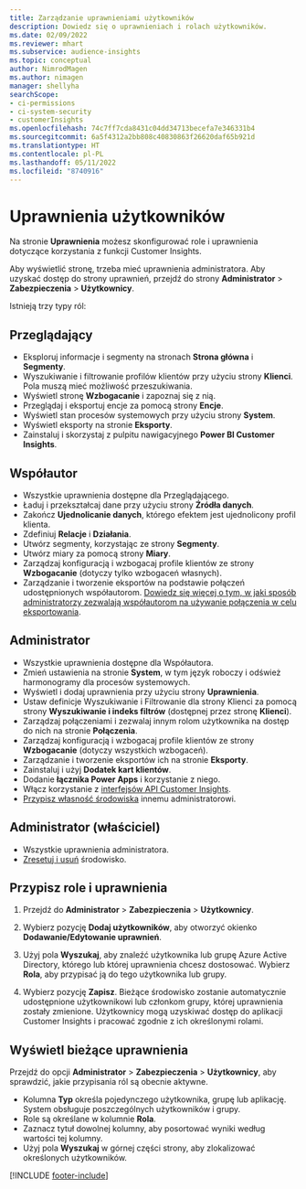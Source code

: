 ```yaml
---
title: Zarządzanie uprawnieniami użytkowników
description: Dowiedz się o uprawnieniach i rolach użytkowników.
ms.date: 02/09/2022
ms.reviewer: mhart
ms.subservice: audience-insights
ms.topic: conceptual
author: NimrodMagen
ms.author: nimagen
manager: shellyha
searchScope:
- ci-permissions
- ci-system-security
- customerInsights
ms.openlocfilehash: 74c7ff7cda8431c04dd34713becefa7e346331b4
ms.sourcegitcommit: 6a5f4312a2bb808c40830863f26620daf65b921d
ms.translationtype: HT
ms.contentlocale: pl-PL
ms.lasthandoff: 05/11/2022
ms.locfileid: "8740916"
---
```

# <a name="user-permissions"></a>Uprawnienia użytkowników

Na stronie **Uprawnienia** możesz skonfigurować role i uprawnienia dotyczące korzystania z funkcji Customer Insights.

Aby wyświetlić stronę, trzeba mieć uprawnienia administratora. Aby uzyskać dostęp do strony uprawnień, przejdź do strony **Administrator** > **Zabezpieczenia** > **Użytkownicy**.

Istnieją trzy typy ról:

## <a name="viewer"></a>Przeglądający

- Eksploruj informacje i segmenty na stronach **Strona główna** i **Segmenty**.
- Wyszukiwanie i filtrowanie profilów klientów przy użyciu strony **Klienci**. Pola muszą mieć możliwość przeszukiwania.
- Wyświetl stronę **Wzbogacanie** i zapoznaj się z nią.
- Przeglądaj i eksportuj encje za pomocą strony **Encje**.
- Wyświetl stan procesów systemowych przy użyciu strony **System**.
- Wyświetl eksporty na stronie **Eksporty**.
- Zainstaluj i skorzystaj z pulpitu nawigacyjnego **Power BI Customer Insights**.

## <a name="contributor"></a>Współautor

- Wszystkie uprawnienia dostępne dla Przeglądającego.
- Ładuj i przekształcaj dane przy użyciu strony **Źródła danych**.
- Zakończ **Ujednolicanie danych**, którego efektem jest ujednolicony profil klienta.
- Zdefiniuj **Relacje** i **Działania**.
- Utwórz segmenty, korzystając ze strony **Segmenty**.
- Utwórz miary za pomocą strony **Miary**.
- Zarządzaj konfiguracją i wzbogacaj profile klientów ze strony **Wzbogacanie** (dotyczy tylko wzbogaceń własnych).
- Zarządzanie i tworzenie eksportów na podstawie połączeń udostępnionych współautorom. [Dowiedz się więcej o tym, w jaki sposób administratorzy zezwalają współautorom na używanie połączenia w celu eksportowania](connections.md#allow-contributors-to-use-a-connection-for-exports).

## <a name="admin"></a>Administrator

- Wszystkie uprawnienia dostępne dla Współautora.
- Zmień ustawienia na stronie **System**, w tym język roboczy i odśwież harmonogramy dla procesów systemowych.
- Wyświetl i dodaj uprawnienia przy użyciu strony **Uprawnienia**.
- Ustaw definicje Wyszukiwanie i Filtrowanie dla strony Klienci za pomocą strony **Wyszukiwanie i indeks filtrów** (dostępnej przez stronę **Klienci**).
- Zarządzaj połączeniami i zezwalaj innym rolom użytkownika na dostęp do nich na stronie **Połączenia**.
- Zarządzaj konfiguracją i wzbogacaj profile klientów ze strony **Wzbogacanie** (dotyczy wszystkich wzbogaceń).
- Zarządzanie i tworzenie eksportów ich na stronie **Eksporty**.
- Zainstaluj i użyj **Dodatek kart klientów**.
- Dodanie **łącznika Power Apps** i korzystanie z niego.
- Włącz korzystanie z [interfejsów API Customer Insights](apis.md).
- [Przypisz własność środowiska](manage-environments.md#change-the-owner-of-an-environment) innemu administratorowi.

## <a name="admin-owner"></a>Administrator (właściciel)

- Wszystkie uprawnienia administratora.
- [Zresetuj i usuń](manage-environments.md#reset-an-existing-environment) środowisko.

## <a name="assign-roles-and-permissions"></a>Przypisz role i uprawnienia

1. Przejdź do **Administrator** > **Zabezpieczenia** > **Użytkownicy**.

1. Wybierz pozycję **Dodaj użytkowników**, aby otworzyć okienko **Dodawanie/Edytowanie uprawnień**.

1. Użyj pola **Wyszukaj**, aby znaleźć użytkownika lub grupę Azure Active Directory, którego lub której uprawnienia chcesz dostosować. Wybierz **Rola**, aby przypisać ją do tego użytkownika lub grupy.

1. Wybierz pozycję **Zapisz**. Bieżące środowisko zostanie automatycznie udostępnione użytkownikowi lub członkom grupy, której uprawnienia zostały zmienione. Użytkownicy mogą uzyskiwać dostęp do aplikacji Customer Insights i pracować zgodnie z ich określonymi rolami.

## <a name="view-current-permissions"></a>Wyświetl bieżące uprawnienia

Przejdź do opcji **Administrator** > **Zabezpieczenia** > **Użytkownicy**, aby sprawdzić, jakie przypisania ról są obecnie aktywne.

- Kolumna **Typ** określa pojedynczego użytkownika, grupę lub aplikację. System obsługuje poszczególnych użytkowników i grupy.
- Role są określane w kolumnie **Rola**.
- Zaznacz tytuł dowolnej kolumny, aby posortować wyniki według wartości tej kolumny.
- Użyj pola **Wyszukaj** w górnej części strony, aby zlokalizować określonych użytkowników.


[!INCLUDE [footer-include](includes/footer-banner.md)]
